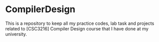 # CompilerDesign
This is a repository to keep all my practice codes, lab task and projects related to [CSC3216] Compiler Design course that I have done at my university.
